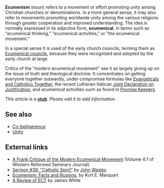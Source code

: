 **Ecumenism** (noun) refers to a movement or effort promoting unity
among Christian churches or denominations. In a more general sense,
it may also refer to movements promoting worldwide unity among the
various religions through greater cooperation and improved
understanding. The idea is normally expressed in its adjective
form, **ecumenical**, in terms such as "ecumenical thinking,"
"ecumenical activities," or "the ecumenical movement."

In a special sense it is used of the early church councils, terming
them as
[Ecumenical councils](Ecumenical_councils "Ecumenical councils"),
because they were recognized and adopted by the early church at
large.

Critics of the "modern ecumenical movement" see it as largely
giving up on the issue of truth and theological doctrine. It
concentrates on getting everyone together outwardly, under
compromise formulas like
[Evangelicals and Catholics Together](http://www.leaderu.com/ect/ectmenu.html),
the recent Lutheran-Vatican
[Joint Declaration on Justification](http://www.vatican.va/roman_curia/pontifical_councils/chrstuni/documents/rc_pc_chrstuni_doc_31101999_cath-luth-joint-declaration_en.html),
and ecumenical activities such as found in
[Promise Keepers](http://www.promisekeepers.org/about).

*This article is a **[stub](http://www.theopedia.com/Category:Theopedia_stubs "Category:Theopedia stubs")**. Please edit it to add information.*
## See also

-   [Co-belligerence](Co-belligerence "Co-belligerence")
-   [Unity](Unity "Unity")

## External links

-   [A Frank Critique of the Modern Ecumenical Movement](http://www.wrs.edu/journals/volume_4-1.htm)
    (Volume 4:1 of Western Reformed Seminary Journal)
-   [Sermon \#39: "Catholic Spirit"](http://gbgm-umc.org/umhistory/wesley/sermons/serm-039.stm)
    by [John Wesley](John_Wesley "John Wesley")
-   [Ecumenism: Facts and Illusions](http://www.mtio.com/articles/aissar39.htm),
    by Kurt E. Marquart
-   [A Review of ECT](http://vintage.aomin.org/Evangelicals_and_Catholics_Together.html)
    by James White



